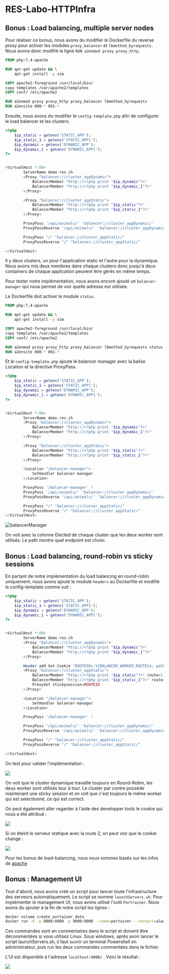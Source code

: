 # RES-Labo-HTTPInfra

## Bonus : Load balancing, multiple server nodes

Pour réaliser ce bonus, nous avons du modifier le Dockerfile du reverse proxy pour activer les modules ```proxy_balancer``` et  ```lbmethod_byrequests```. Nous avons donc modifié la ligne ```RUN a2enmod proxy proxy_http```.

```dockerfile
FROM php:7.4-apache

RUN apt-get update && \
	apt-get install -y vim

COPY apache2-foreground /usr/local/bin/
copy templates /var/apache2/templates
COPY conf/ /etc/apache2

RUN a2enmod proxy proxy_http proxy_balancer lbmethod_byrequests
RUN a2ensite 000-* 001-*
```

Ensuite, nous avons du modifier le ```config-template.php``` afin de configurer le load balancer et les clusters.

```php
<?php
    $ip_static = getenv('STATIC_APP');
    $ip_static_1 = getenv('STATIC_APP1');
    $ip_dynamic = getenv('DYNAMIC_APP');
    $ip_dynamic_1 = getenv('DYNAMIC_APP1');
?>


<VirtualHost *:80>
        ServerName demo.res.ch
		<Proxy "balancer://cluster_appDynamic">
            BalancerMember "http://<?php print "$ip_dynamic"?>"
            BalancerMember "http://<?php print "$ip_dynamic_1"?>"
        </Proxy>

        <Proxy "balancer://cluster_appStatic">
            BalancerMember "http://<?php print "$ip_static"?>"
            BalancerMember "http://<?php print "$ip_static_1"?>"
        </Proxy>

		ProxyPass '/api/animals/' 'balancer://cluster_appDynamic/'
        ProxyPassReverse '/api/animals/' 'balancer://cluster_appDynamic/'

        ProxyPass "/" "balancer://cluster_appStatic/"
        ProxyPassReverse "/" "balancer://cluster_appStatic/"

</VirtualHost>
```

Il y deux clusters, un pour l'application static et l'autre pour la dynamique. Nous avons mis deux membres dans chaque clusters donc jusqu'à deux containers de chaque application peuvent être gérés en même temps.

Pour tester notre implémentation, nous avons encore ajouté un ```balancer-manager``` qui nous permet de voir quelle adresse est utilisée.

Le Dockerfile doit activer le module ```status```.

```dockerfile
FROM php:7.4-apache

RUN apt-get update && \
	apt-get install -y vim

COPY apache2-foreground /usr/local/bin/
copy templates /var/apache2/templates
COPY conf/ /etc/apache2

RUN a2enmod proxy proxy_http proxy_balancer lbmethod_byrequests status
RUN a2ensite 000-* 001-*
```

Et le ```config-template.php``` ajoute le balancer manager avec la balise Location et la directive ProxyPass.

```php
<?php
    $ip_static = getenv('STATIC_APP');
    $ip_static_1 = getenv('STATIC_APP1');
    $ip_dynamic = getenv('DYNAMIC_APP');
    $ip_dynamic_1 = getenv('DYNAMIC_APP1');
?>


<VirtualHost *:80>
        ServerName demo.res.ch
		<Proxy "balancer://cluster_appDynamic">
            BalancerMember "http://<?php print "$ip_dynamic"?>"
            BalancerMember "http://<?php print "$ip_dynamic_1"?>"
        </Proxy>

        <Proxy "balancer://cluster_appStatic">
            BalancerMember "http://<?php print "$ip_static"?>"
            BalancerMember "http://<?php print "$ip_static_1"?>"
        </Proxy>

        <Location "/balancer-manager">
            SetHandler balancer-manager
        </Location>

        ProxyPass '/balancer-manager' !
		ProxyPass '/api/animals/' 'balancer://cluster_appDynamic/'
        ProxyPassReverse '/api/animals/' 'balancer://cluster_appDynamic/'

        ProxyPass "/" "balancer://cluster_appStatic/"
        ProxyPassReverse "/" "balancer://cluster_appStatic/"
</VirtualHost>
```

![balancerManager](./figures/load-balancer1.PNG)

On voit avec la colonne Elected de chaque cluster que les deux worker sont utilisés. Le path montre quel endpoint est choisi.

## Bonus : Load balancing, round-robin vs sticky sessions 

En partant de notre implémentation du load balancing en round-robin uniquement, nous avons ajouté le module ```headers``` au Dockerfile et modifié le config-template comme suit :

```php
<?php
    $ip_static = getenv('STATIC_APP');
    $ip_static_1 = getenv('STATIC_APP1');
    $ip_dynamic = getenv('DYNAMIC_APP');
    $ip_dynamic_1 = getenv('DYNAMIC_APP1');
?>


<VirtualHost *:80>
        ServerName demo.res.ch
		<Proxy "balancer://cluster_appDynamic">
            BalancerMember "http://<?php print "$ip_dynamic"?>"
            BalancerMember "http://<?php print "$ip_dynamic_1"?>"
        </Proxy>

        Header add Set-Cookie "ROUTEID=.%{BALANCER_WORKER_ROUTE}e; path=/" env=BALANCER_ROUTE_CHANGED
        <Proxy "balancer://cluster_appStatic">
            BalancerMember "http://<?php print "$ip_static"?>" route=1
            BalancerMember "http://<?php print "$ip_static_1"?>" route=2
            ProxySet stickysession=ROUTEID
        </Proxy>

        <Location "/balancer-manager">
            SetHandler balancer-manager
        </Location>

        ProxyPass '/balancer-manager' !

		ProxyPass '/api/animals/' 'balancer://cluster_appDynamic/'
        ProxyPassReverse '/api/animals/' 'balancer://cluster_appDynamic/'

        ProxyPass "/" "balancer://cluster_appStatic/"
        ProxyPassReverse "/" "balancer://cluster_appStatic/"

</VirtualHost>
```

On test pour valider l'implémentation :

![](./figures/load-balancer2.PNG)

On voit que le cluster dynamique travaille toujours en Round-Robin, les deux worker sont utilisés tour à tour. Le cluster par contre possède maintenant une sticky session et on voit que c'est toujours le même worker qui est selectionné, ce qui est correct. 

On peut également aller regarder à l'aide des developper tools le cookie qui nous a été attribué :

![](./figures/Cookie2.PNG)

Si on éteint le serveur statique avec la route 2, on peut voir que le cookie change :

![](./figures/Cookie1.PNG)

Pour les bonus de load-balancing, nous nous sommes basés sur les infos de [apache](https://httpd.apache.org/docs/2.4/fr/mod/mod_proxy_balancer.html)

## Bonus : Management UI

Tout d'abord, nous avons créé un script pour lancer toute l'infrastructure des serveurs automatiquement. Le script se nomme ``launchServers.sh``. Pour implémenter le management UI, nous avons utilisé l'outil ```Portrainer```. Nous avons du ajouter à la fin de notre script les lignes :

```bash
docker volume create portainer_data
docker run -d -p 8000:8000 -p 9000:9000 --name=portainer --restart=always -v /var/run/docker.sock:/var/run/docker.sock -v portainer_data:/data portainer/portainer-ce
```

Ces commandes sont en commentaires dans le script et doivent être décommentées si vous utilisez Linux. Sous windows, après avoir lancer le script launchServers.sh, il faut ouvrir un terminal Powershell en administrateur, puis run les deux commandes commentées dans le fichier.

L'UI est disponible à l'adresse ```localhost:9000/``` . Voici le résultat :

![](./figures/portrainer.PNG)